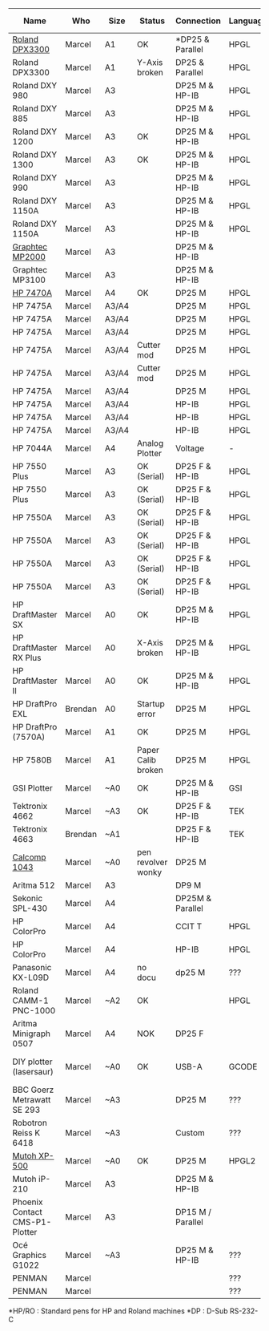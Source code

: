 | Name                            | Who     | Size  | Status             | Connection        | Language | Pen connection    | Pen count |
|---------------------------------|---------|-------|--------------------|-------------------|----------|-------------------|-----------|
| [Roland DPX3300](dpx3300.md)    | Marcel  | A1    | OK                 | *DP25 & Parallel  | HPGL     | *HP/RO            | 8         |
| Roland DPX3300                  | Marcel  | A1    | Y-Axis <br>broken  | DP25 & Parallel   | HPGL     | HP/RO             | 8         |
| Roland DXY 980                  | Marcel  | A3    |                    | DP25 M & HP-IB    | HPGL     | HP/RO             | 8         |
| Roland DXY 885                  | Marcel  | A3    |                    | DP25 M & HP-IB    | HPGL     | HP/RO             | 8         |
| Roland DXY 1200                 | Marcel  | A3    | OK                 | DP25 M & HP-IB    | HPGL     | HP/RO             | 8         |
| Roland DXY 1300                 | Marcel  | A3    | OK                 | DP25 M & HP-IB    | HPGL     | HP/RO             | 8         |
| Roland DXY 990                  | Marcel  | A3    |                    | DP25 M & HP-IB    | HPGL     |                   | 8         |
| Roland DXY 1150A                | Marcel  | A3    |                    | DP25 M & HP-IB    | HPGL     |                   | 8         |
| Roland DXY 1150A                | Marcel  | A3    |                    | DP25 M & HP-IB    | HPGL     |                   | 8         |
| [Graphtec MP2000](graphtech.md) | Marcel  | A3    |                    | DP25 M & HP-IB    |          |                   | 8         |
| Graphtec MP3100                 | Marcel  | A3    |                    | DP25 M & HP-IB    |          |                   | 8         |
| [HP 7470A](hp7470a.md)          | Marcel  | A4    | OK                 | DP25 M            | HPGL     |                   | 2         |
| HP 7475A                        | Marcel  | A3/A4 |                    | DP25 M            | HPGL     | HP/RO             | 6         |
| HP 7475A                        | Marcel  | A3/A4 |                    | DP25 M            | HPGL     | HP/RO             | 6         |
| HP 7475A                        | Marcel  | A3/A4 |                    | DP25 M            | HPGL     | HP/RO             | 6         |
| HP 7475A                        | Marcel  | A3/A4 | Cutter mod         | DP25 M            | HPGL     | HP/RO             | 6         |
| HP 7475A                        | Marcel  | A3/A4 | Cutter mod         | DP25 M            | HPGL     | HP/RO             | 6         |
| HP 7475A                        | Marcel  | A3/A4 |                    | DP25 M            | HPGL     | HP/RO             | 6         |
| HP 7475A                        | Marcel  | A3/A4 |                    | HP-IB             | HPGL     | HP/RO             | 6         |
| HP 7475A                        | Marcel  | A3/A4 |                    | HP-IB             | HPGL     | HP/RO             | 6         |
| HP 7475A                        | Marcel  | A3/A4 |                    | HP-IB             | HPGL     | HP/RO             | 6         |
| HP 7044A                        | Marcel  | A4    | Analog Plotter     | Voltage           | -        | Unique pen        | 1         |
| HP 7550 Plus                    | Marcel  | A3    | OK (Serial)        | DP25 F & HP-IB    | HPGL     | HP/RO             | 8         |
| HP 7550 Plus                    | Marcel  | A3    | OK (Serial)        | DP25 F & HP-IB    | HPGL     | HP/RO             | 8         |
| HP 7550A                        | Marcel  | A3    | OK (Serial)        | DP25 F & HP-IB    | HPGL     | HP/RO             | 8         |
| HP 7550A                        | Marcel  | A3    | OK (Serial)        | DP25 F & HP-IB    | HPGL     | HP/RO             | 8         |
| HP 7550A                        | Marcel  | A3    | OK (Serial)        | DP25 F & HP-IB    | HPGL     | HP/RO             | 8         |
| HP 7550A                        | Marcel  | A3    | OK (Serial)        | DP25 F & HP-IB    | HPGL     | HP/RO             | 8         |
| HP DraftMaster SX               | Marcel  | A0    | OK                 | DP25 M & HP-IB    | HPGL     |                   | 8         |
| HP DraftMaster RX Plus          | Marcel  | A0    | X-Axis <br>broken  | DP25 M & HP-IB    | HPGL     |                   | 8         |
| HP DraftMaster II               | Marcel  | A0    | OK                 | DP25 M & HP-IB    | HPGL     |                   | 8         |
| HP DraftPro EXL                 | Brendan | A0    | Startup error      | DP25 M            | HPGL     | HP/RO             | 8         |
| HP DraftPro (7570A)             | Marcel  | A1    | OK                 | DP25 M            | HPGL     | HP/RO             | 8         |
| HP 7580B                        | Marcel  | A1    | Paper Calib broken | DP25 M            | HPGL     | HP/RO             | 8         |
| GSI Plotter                     | Marcel  | ~A0   | OK                 | DP25 M & HP-IB    | GSI      | GSI Adapter       | 1         |
| Tektronix 4662                  | Marcel  | ~A3   | OK                 | DP25 F & HP-IB    | TEK      | Rotring Isograph  | 1         |
| Tektronix 4663                  | Brendan | ~A1   |                    | DP25 F & HP-IB    | TEK      | Rotring Isograph  | 2         |
| [Calcomp 1043](calcomp1043.md)  | Marcel  | ~A0   | pen revolver wonky | DP25 M            |          | Calcomp pens      | 8         |
| Aritma 512                      | Marcel  | A3    |                    | DP9 M             |          | HP/RO             | 8         |
| Sekonic SPL-430                 | Marcel  | A4    |                    | DP25M & Parallel  |          |                   |           |
| HP ColorPro                     | Marcel  | A4    |                    | CCIT T            | HPGL     |                   | 6         |
| HP ColorPro                     | Marcel  | A4    |                    | HP-IB             | HPGL     |                   | 6         |
| Panasonic KX-L09D               | Marcel  | A4    | no docu            | dp25 M            | ???      |                   |           |
| Roland CAMM-1 PNC-1000          | Marcel  | ~A2   | OK                 |                   | HPGL     | HP/RO             | 1         |
| Aritma Minigraph 0507           | Marcel  | A4    | NOK                | DP25 F            |          |                   | 1         |
| DIY plotter (lasersaur)         | Marcel  | ~A0   | OK                 | USB-A             | GCODE    | max diameter 23mm | 1         |
| BBC Goerz Metrawatt SE 293      | Marcel  | ~A3   |                    | DP25 M            | ???      |                   | 8         |
| Robotron Reiss K 6418           | Marcel  | ~A3   |                    | Custom            | ???      |                   | 1         |
| [Mutoh XP-500](mutoh_xp500.md)  | Marcel  | ~A0   | OK                 | DP25 M            | HPGL2    | Mutoh Pens        | 8         |
| Mutoh iP-210                    | Marcel  | A3    |                    | DP25 M & HP-IB    |          | Mutoh Pens        | 8         |
| Phoenix Contact CMS-P1-Plotter  | Marcel  | A3    |                    | DP15 M / Parallel |          |                   | 4         |
| Océ Graphics G1022              | Marcel  | ~A3   |                    | DP25 M & HP-IB    | ???      | HP/RO             | 6         |
| PENMAN                          | Marcel  |       |                    |                   | ???      | HP/RO             | 3         |
| PENMAN                          | Marcel  |       |                    |                   | ???      | HP/RO             | 3         |

*HP/RO  : Standard pens for HP and Roland machines
*DP     : D-Sub RS-232-C